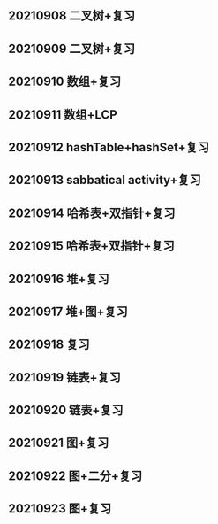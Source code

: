 ## 20210908 二叉树+复习 
## 20210909 二叉树+复习 
## 20210910 数组+复习
## 20210911 数组+LCP
## 20210912 hashTable+hashSet+复习
## 20210913 sabbatical activity+复习
## 20210914 哈希表+双指针+复习
## 20210915 哈希表+双指针+复习
## 20210916 堆+复习
## 20210917 堆+图+复习
## 20210918 复习
## 20210919 链表+复习
## 20210920 链表+复习
## 20210921 图+复习
## 20210922 图+二分+复习
## 20210923 图+复习
